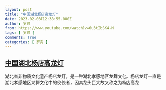 ```yaml
---
layout: post
title: "中国湖北杨店高龙灯"
date: 2023-02-03T12:38:55.000Z
author: 罗宾
from: https://www.youtube.com/watch?v=6u3tIbSK4-M
tags: [ 罗宾 ]
comments: True
categories: [ 罗宾 ]
---
```

<!--1675427935000-->
[中国湖北杨店高龙灯](https://www.youtube.com/watch?v=6u3tIbSK4-M)
------

<div>
湖北省非物质文化遗产杨店龙灯，是一种湖北孝感地区龙舞文化。杨店龙灯一直是湖北孝感地区龙舞文化中的佼佼者，因其龙头巨大故又称之为杨店高龙
</div>
